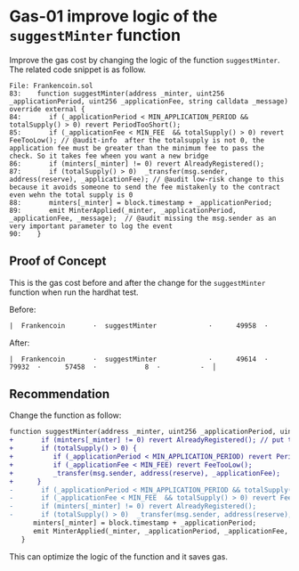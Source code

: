 # Gas-01 improve logic of the `suggestMinter` function

Improve the gas cost by changing the logic of the function `suggestMinter`. The related code snippet is as follow. 

```solidity
File: Frankencoin.sol
83:    function suggestMinter(address _minter, uint256 _applicationPeriod, uint256 _applicationFee, string calldata _message) override external {
84:       if (_applicationPeriod < MIN_APPLICATION_PERIOD && totalSupply() > 0) revert PeriodTooShort();
85:       if (_applicationFee < MIN_FEE  && totalSupply() > 0) revert FeeTooLow(); // @audit-info  after the totalsupply is not 0, the application fee must be greater than the minimum fee to pass the check. So it takes fee wheen you want a new bridge
86:       if (minters[_minter] != 0) revert AlreadyRegistered(); 
87:       if (totalSupply() > 0)  _transfer(msg.sender, address(reserve), _applicationFee); // @audit low-risk change to this because it avoids someone to send the fee mistakenly to the contract even wehn the total supply is 0
88:       minters[_minter] = block.timestamp + _applicationPeriod;
89:       emit MinterApplied(_minter, _applicationPeriod, _applicationFee, _message);  // @audit missing the msg.sender as an very important parameter to log the event
90:    }
```

## Proof of Concept

This is the gas cost before and after the change for the `suggestMinter` function when run the hardhat test. 

Before:

```diff
|  Frankencoin       ·  suggestMinter             ·      49958  ·      79972  ·      57726  ·            8  ·          -  │
```

After: 

```
|  Frankencoin       ·  suggestMinter             ·      49614  ·      79932  ·      57458  ·            8  ·          -  │
```

## Recommendation

Change the function as follow: 

```diff
function suggestMinter(address _minter, uint256 _applicationPeriod, uint256 _applicationFee, string calldata _message) override external {
+       if (minters[_minter] != 0) revert AlreadyRegistered(); // put this at the beggining of the function
+       if (totalSupply() > 0) {
+          if (_applicationPeriod < MIN_APPLICATION_PERIOD) revert PeriodTooShort();
+          if (_applicationFee < MIN_FEE) revert FeeTooLow();
+          _transfer(msg.sender, address(reserve), _applicationFee); 
+      }
-       if (_applicationPeriod < MIN_APPLICATION_PERIOD && totalSupply() > 0) revert PeriodTooShort();
-       if (_applicationFee < MIN_FEE  && totalSupply() > 0) revert FeeTooLow(); // @audit-info  after the totalsupply is not 0, the application fee must be greater than the minimum fee to pass the check. So it takes fee wheen you want a new bridge
-       if (minters[_minter] != 0) revert AlreadyRegistered(); 
-       if (totalSupply() > 0)  _transfer(msg.sender, address(reserve), _applicationFee); // @audit low-risk change to this because it avoids someone to send the fee mistakenly to the contract even wehn the total supply is 0
      minters[_minter] = block.timestamp + _applicationPeriod;
      emit MinterApplied(_minter, _applicationPeriod, _applicationFee, _message);  // @audit missing the msg.sender as an very important parameter to log the event
   }
```

This can optimize the logic of the function and it saves gas.
